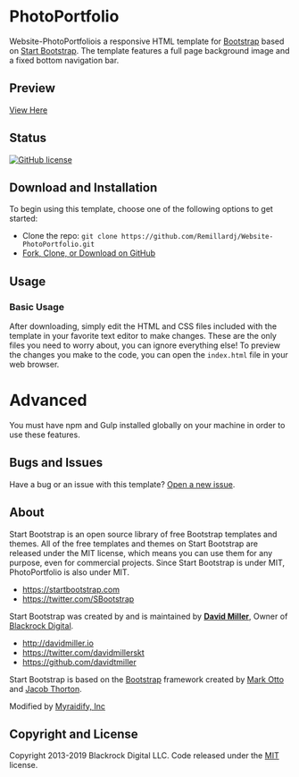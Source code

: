 # PhotoPortfolio

Website-PhotoPortfoliois a responsive HTML template for [Bootstrap](http://getbootstrap.com/) based on [Start Bootstrap](http://startbootstrap.com/). The template features a full page background image and a fixed bottom navigation bar.

## Preview
[View Here](https://remillardj.github.io/Website-PhotoPortfolio/)

## Status

[![GitHub license](https://img.shields.io/badge/license-MIT-blue.svg)](https://raw.githubusercontent.com/BlackrockDigital/startbootstrap-the-big-picture/master/LICENSE)

## Download and Installation

To begin using this template, choose one of the following options to get started:
* Clone the repo: `git clone https://github.com/Remillardj/Website-PhotoPortfolio.git`
* [Fork, Clone, or Download on GitHub](https://github.com/Remillardj/Website-PhotoPortfolio.git)

## Usage

### Basic Usage

After downloading, simply edit the HTML and CSS files included with the template in your favorite text editor to make changes. These are the only files you need to worry about, you can ignore everything else! To preview the changes you make to the code, you can open the `index.html` file in your web browser.

# Advanced

You must have npm and Gulp installed globally on your machine in order to use these features.

## Bugs and Issues

Have a bug or an issue with this template? [Open a new issue](https://github.com/Remillardj/Website-PhotoPortfolio/issues).

## About

Start Bootstrap is an open source library of free Bootstrap templates and themes. All of the free templates and themes on Start Bootstrap are released under the MIT license, which means you can use them for any purpose, even for commercial projects.
Since Start Bootstrap is under MIT, PhotoPortfolio is also under MIT.

* https://startbootstrap.com
* https://twitter.com/SBootstrap

Start Bootstrap was created by and is maintained by **[David Miller](http://davidmiller.io/)**, Owner of [Blackrock Digital](http://blackrockdigital.io/).

* http://davidmiller.io
* https://twitter.com/davidmillerskt
* https://github.com/davidtmiller

Start Bootstrap is based on the [Bootstrap](http://getbootstrap.com/) framework created by [Mark Otto](https://twitter.com/mdo) and [Jacob Thorton](https://twitter.com/fat).

Modified by [Myraidify, Inc](http://www.myraidify.com)

## Copyright and License

Copyright 2013-2019 Blackrock Digital LLC. Code released under the [MIT](https://github.com/BlackrockDigital/startbootstrap-the-big-picture/blob/gh-pages/LICENSE) license.

